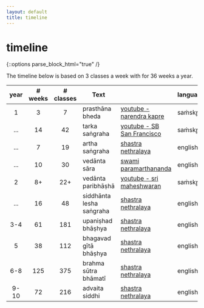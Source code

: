 ```yaml
---
layout: default
title: timeline
---
```


# timeline

{::options parse_block_html="true" /}

The timeline below is based on 3 classes a week with
for 36 weeks a year.

| year  |# weeks|# classes| Text                     |                                  | language |
|:-----:|:-----:|:-------:| ------------------------ | -------------------------------- | -------- |
| 1     | 3     | 7       | prasthāna bheda          | [youtube - narendra kapre][pb-nk]| saṁskr̥it |
| ...   | 14    | 42      | tarka saṅgraha           | [youtube - SB San Francisco][ts] | saṁskr̥it |
| ...   | 7     | 19      | artha saṅgraha           | [shastra nethralaya][as]         | english  |
| ...   | 10    | 30      | vedānta sāra             | [swami paramarthananda][vs]      | english  |
| 2     | 8+    | 22+     | vedānta paribhāṣhā       | [youtube - sri maheshwaran][vpm] | saṁskr̥it |
| ...   | 16    | 48      | siddhānta lesha saṅgraha | [shastra nethralaya][sls]        | english  |
| 3-4   | 61    | 181     | upaniṣhad bhāṣhya        | [shastra nethralaya][up]         | english  |
| 5     | 38    | 112     | bhagavad gītā bhāṣhya    | [shastra nethralaya][gi]         | english  |
| 6-8   | 125   | 375     | brahma sūtra bhāmatī     | [shastra nethralaya][bs]         | english  |
| 9-10  | 72    | 216     | advaita siddhi           | [shastra nethralaya][as]         | english  |

[pb]: https://www.youtube.com/watch?v=iWQeOng-pCQ&list=PLFvJhDZZSfT1aX7NDZCZcMfVHKyNuQTAR
[pb-nk]: https://www.youtube.com/watch?v=iWQeOng-pCQ&list=PLFvJhDZZSfT1aX7NDZCZcMfVHKyNuQTAR
[ts]: https://www.youtube.com/watch?v=qvP65AIaHcI&list=PLYBqfL4ycMjsRkQI6wg6w8aPKIXScMKRp
[as]: http://shastranethralaya.org/discourse/poorva-mimasa-discourse
[vs]: https://archive.org/search.php?query=%28Parmarthananda%20OR%20Parmarthananada%20OR%20Parmarathananada%29%20AND%20%28VedantaSara%20OR%20%22Vedanta%20Sara%22%29
[vp]: http://shastranethralaya.org/discourse/part-1-paribhasha-e
[vpm]: https://www.youtube.com/watch?v=U0mBUPi3aEI&list=PLnnFGi5KwfGG2kIrf3Zh9Glvi_JWtvh1d
[sls]: http://shastranethralaya.org/discourse/SiddhantaLesaSangraha
[up]: http://shastranethralaya.org/discourse/upanishad
[gi]: http://shastranethralaya.org/discourse/bhagavadgita
[bs]: http://shastranethralaya.org/subject/brahmasutra
[as]: http://shastranethralaya.org/subject/advaita-siddhi/